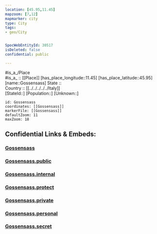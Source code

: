 ```yaml
---
location: [45.95,11.45] 
mapzoom: [7,12] 
mapmarker: city 
type: City
tags:
- geo/City


SpocWebEntityId: 30517
isDeleted: false
confidential: public

---
```

#is_a_/Place  
#is_a_ :: [[Place]] 
[has_place_longitude::11.45] 
[has_place_latitude::45.95] 
[name::Gossensass] 
State ::  
Country :: [[../../../../../Italy]]  
[StateId::] 
[Population::] 
[Unknown::] 


```leaflet
id: Gossensass
coordinates: [[Gossensass]] 
markerFile: [[Gossensass]] 
defaultZoom: 11 
maxZoom: 18
```


## Confidential Links & Embeds: 

### [Gossensass](/_Standards/Earth/Continent/Europe/Europe~South/Italy/regions~Italy/Veneto/Vicenza.Province/City/Gossensass.md) 

### [Gossensass.public](/_public/Earth/Continent/Europe/Europe~South/Italy/regions~Italy/Veneto/Vicenza.Province/City/Gossensass.public.md) 

### [Gossensass.internal](/_internal/Earth/Continent/Europe/Europe~South/Italy/regions~Italy/Veneto/Vicenza.Province/City/Gossensass.internal.md) 

### [Gossensass.protect](/_protect/Earth/Continent/Europe/Europe~South/Italy/regions~Italy/Veneto/Vicenza.Province/City/Gossensass.protect.md) 

### [Gossensass.private](/_private/Earth/Continent/Europe/Europe~South/Italy/regions~Italy/Veneto/Vicenza.Province/City/Gossensass.private.md) 

### [Gossensass.personal](/_personal/Earth/Continent/Europe/Europe~South/Italy/regions~Italy/Veneto/Vicenza.Province/City/Gossensass.personal.md) 

### [Gossensass.secret](/_secret/Earth/Continent/Europe/Europe~South/Italy/regions~Italy/Veneto/Vicenza.Province/City/Gossensass.secret.md)

